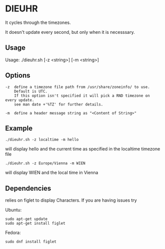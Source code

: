 # DIEUHR

It cycles through the timezones.

It doesn't update every second, but only when it is necesssary.

## Usage

Usage: ./dieuhr.sh [-z \<string\>] [-m \<string\>]


## Options

    -z  define a timezone file path from /usr/share/zoneinfo/ to use.
        Default is UTC.
        If this option isn't specified it will pick a RND timezone on every update.
        see man date +'%TZ' for further details.

    -m  define a header message string as "<Content of String>"

## Example

    ./dieuhr.sh -z localtime -m hello


will display hello and the current time as specified in the localtime timezone file

    ./dieuhr.sh -z Europe/Vienna -m WIEN

will display WIEN and the local time in Vienna

## Dependencies

relies on figlet to display Characters.
If you are having issues try

Ubuntu:

    sudo apt-get update
    sudo apt-get install figlet

Fedora:

    sudo dnf install figlet

